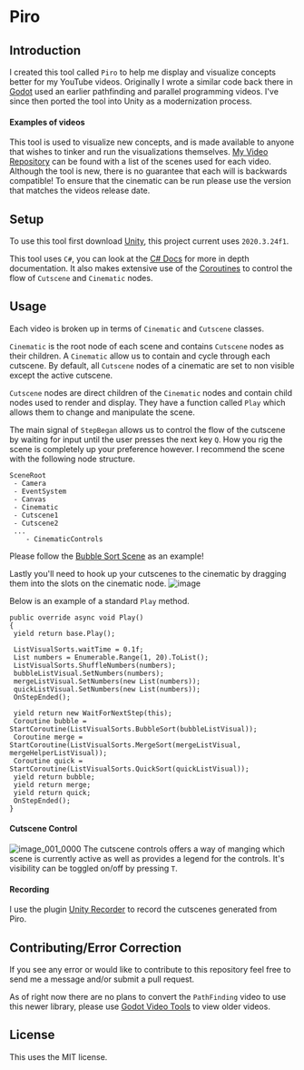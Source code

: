 # Piro

## Introduction

I created this tool called `Piro` to help me display and visualize concepts better for my YouTube videos. Originally I wrote a similar code back there in [Godot](https://godotengine.org) used an earlier pathfinding and parallel programming videos. I've since then ported the tool into Unity as a modernization process. 

#### Examples of videos
This tool is used to visualize new concepts, and is made available to anyone that wishes to tinker and run the visualizations themselves. [My Video Repository](https://github.com/JohnSongNow/youtube-videos) can be found with a list of the scenes used for each video. Although the tool is new, there is no guarantee that each will is backwards compatible! To ensure that the cinematic can be run please use the version that matches the videos release date.

## Setup
To use this tool first download [Unity](https://unity.com/), this project current uses `2020.3.24f1`.

This tool uses `C#`, you can look at the [C# Docs](https://docs.microsoft.com/en-us/dotnet/csharp/tour-of-csharp/tutorials/) for more in depth documentation. It also makes extensive use of the [Coroutines](https://docs.unity3d.com/Manual/Coroutines.html) to control the flow of `Cutscene` and `Cinematic` nodes.

## Usage
Each video is broken up in terms of `Cinematic` and `Cutscene` classes.

`Cinematic` is the root node of each scene and contains `Cutscene` nodes as their children. A `Cinematic` allow us to contain and cycle through each cutscene. By default, all `Cutscene` nodes of a cinematic are set to non visible except the active cutscene.

`Cutscene` nodes are direct children of the `Cinematic` nodes and contain child nodes used to render and display. They have a function called `Play` which allows them to change and manipulate the scene. 

The main signal of `StepBegan` allows us to control the flow of the cutscene by waiting for input until the user presses the next key `Q`. How you rig the scene is completely up your preference however. I recommend the scene with the following node structure.
```
SceneRoot
 - Camera
 - EventSystem
 - Canvas
 - Cinematic
 - Cutscene1
 - Cutscene2
 ...
    - CinematicControls
```
Please follow the [Bubble Sort Scene](https://github.com/JohnSongNow/Piro/tree/master/Assets/Cinematics/BubbleSort) as an example!

Lastly you'll need to hook up your cutscenes to the cinematic by dragging them into the slots on the cinematic node.
![image](https://user-images.githubusercontent.com/11955347/162810315-d4da08df-374b-4216-b2e4-20625b4f95a5.png)

Below is an example of a standard `Play` method.

```
public override async void Play()
{ 
 yield return base.Play();

 ListVisualSorts.waitTime = 0.1f;
 List numbers = Enumerable.Range(1, 20).ToList();
 ListVisualSorts.ShuffleNumbers(numbers);
 bubbleListVisual.SetNumbers(numbers);
 mergeListVisual.SetNumbers(new List(numbers));
 quickListVisual.SetNumbers(new List(numbers));
 OnStepEnded();

 yield return new WaitForNextStep(this);
 Coroutine bubble = StartCoroutine(ListVisualSorts.BubbleSort(bubbleListVisual));
 Coroutine merge = StartCoroutine(ListVisualSorts.MergeSort(mergeListVisual, mergeHelperListVisual));
 Coroutine quick = StartCoroutine(ListVisualSorts.QuickSort(quickListVisual));
 yield return bubble;
 yield return merge;
 yield return quick;
 OnStepEnded();
}
```

#### Cutscene Control
![image_001_0000](https://user-images.githubusercontent.com/11955347/162806924-49559421-5468-4ef3-96a4-4318ba9bb9be.jpg)
The cutscene controls offers a way of manging which scene is currently active as well as provides a legend for the controls. It's visibility can be toggled on/off by pressing `T`.

#### Recording
I use the plugin [Unity Recorder](https://learn.unity.com/tutorial/working-with-the-unity-recorder-2019-3) to record the cutscenes generated from Piro.

## Contributing/Error Correction
If you see any error or would like to contribute to this repository feel free to send me a message and/or submit a pull request.

As of right now there are no plans to convert the `PathFinding` video to use this newer library, please use [Godot Video Tools](https://github.com/JohnSongNow/godot-video-tools) to view older videos.

## License
This uses the MIT license.
